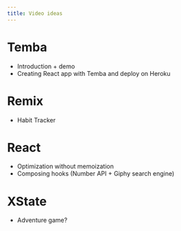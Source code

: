 ```yaml
---
title: Video ideas
---
```


# Temba

* Introduction + demo
* Creating React app with Temba and deploy on Heroku

# Remix

* Habit Tracker

# React

* Optimization without memoization
* Composing hooks (Number API + Giphy search engine)

# XState

* Adventure game?
